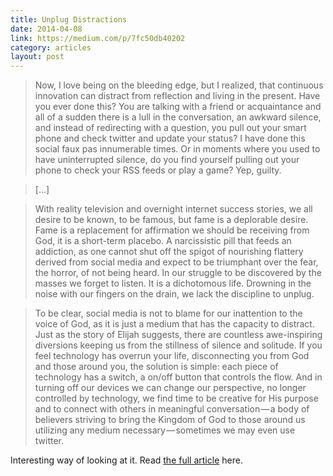 ```yaml
---
title: Unplug Distractions
date: 2014-04-08
link: https://medium.com/p/7fc50db40202
category: articles
layout: post
---
```


> Now, I love being on the bleeding edge, but I realized, that continuous
> innovation can distract from reflection and living in the present. Have you
> ever done this? You are talking with a friend or acquaintance and all of a
> sudden there is a lull in the conversation, an awkward silence, and instead of
> redirecting with a question, you pull out your smart phone and check twitter
> and update your status? I have done this social faux pas innumerable times. Or
> in moments where you used to have uninterrupted silence, do you find yourself
> pulling out your phone to check your RSS feeds or play a game? Yep, guilty.

> [...]

> With reality television and overnight internet success stories, we all desire
> to be known, to be famous, but fame is a deplorable desire. Fame is a
> replacement for affirmation we should be receiving from God, it is a short-term
> placebo. A narcissistic pill that feeds an addiction, as one cannot shut
> off the spigot of nourishing flattery derived from social media and expect to
> be triumphant over the fear, the horror, of not being heard. In our struggle
> to be discovered by the masses we forget to listen. It is a dichotomous life.
> Drowning in the noise with our fingers on the drain, we lack the discipline to
> unplug.

> To be clear, social media is not to blame for our inattention to the voice of
> God, as it is just a medium that has the capacity to distract. Just as the
> story of Elijah suggests, there are countless awe-inspiring diversions keeping
> us from the stillness of silence and solitude. If you feel technology has
> overrun your life, disconnecting you from God and those around you, the
> solution is simple: each piece of technology has a switch, a on/off button
> that controls the flow. And in turning off our devices we can change our
> perspective, no longer controlled by technology, we find time to be creative
> for His purpose and to connect with others in meaningful conversation — a body
> of believers striving to bring the Kingdom of God to those around us utilizing
> any medium necessary — sometimes we may even use twitter.

Interesting way of looking at it. Read [the full article][1] here.

[1]: https://medium.com/p/7fc50db40202
